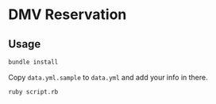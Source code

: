 # DMV Reservation

## Usage

```bash
bundle install
```

Copy `data.yml.sample` to `data.yml` and add your info in there.

```bash
ruby script.rb
```
